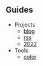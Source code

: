 ## Guides

- Projects
  - [blog](/blog)
  - [rss](/rss)
  - [2022](/2022)
- Tools
  - [color](./tools/colors)
